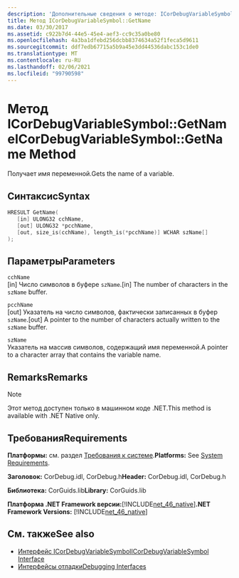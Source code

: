 ```yaml
---
description: 'Дополнительные сведения о методе: ICorDebugVariableSymbol:: Name'
title: Метод ICorDebugVariableSymbol::GetName
ms.date: 03/30/2017
ms.assetid: c922b7d4-44e5-45e4-aef3-cc9c35a0be80
ms.openlocfilehash: 4a3ba1dfebd256dcbb8374634a52f1feca5d9611
ms.sourcegitcommit: ddf7edb67715a5b9a45e3dd44536dabc153c1de0
ms.translationtype: MT
ms.contentlocale: ru-RU
ms.lasthandoff: 02/06/2021
ms.locfileid: "99790598"
---
```

# <a name="icordebugvariablesymbolgetname-method"></a><span data-ttu-id="ad773-103">Метод ICorDebugVariableSymbol::GetName</span><span class="sxs-lookup"><span data-stu-id="ad773-103">ICorDebugVariableSymbol::GetName Method</span></span>

<span data-ttu-id="ad773-104">Получает имя переменной.</span><span class="sxs-lookup"><span data-stu-id="ad773-104">Gets the name of a variable.</span></span>  
  
## <a name="syntax"></a><span data-ttu-id="ad773-105">Синтаксис</span><span class="sxs-lookup"><span data-stu-id="ad773-105">Syntax</span></span>  
  
```cpp  
HRESULT GetName(  
   [in] ULONG32 cchName,
   [out] ULONG32 *pcchName,
   [out, size_is(cchName), length_is(*pcchName)] WCHAR szName[]  
);  
```  
  
## <a name="parameters"></a><span data-ttu-id="ad773-106">Параметры</span><span class="sxs-lookup"><span data-stu-id="ad773-106">Parameters</span></span>  

 `cchName`  
 <span data-ttu-id="ad773-107">[in] Число символов в буфере `szName`.</span><span class="sxs-lookup"><span data-stu-id="ad773-107">[in] The number of characters in the `szName` buffer.</span></span>  
  
 `pcchName`  
 <span data-ttu-id="ad773-108">[out] Указатель на число символов, фактически записанных в буфер `szName`.</span><span class="sxs-lookup"><span data-stu-id="ad773-108">[out] A pointer to the number of characters actually written to the `szName` buffer.</span></span>  
  
 `szName`  
 <span data-ttu-id="ad773-109">Указатель на массив символов, содержащий имя переменной.</span><span class="sxs-lookup"><span data-stu-id="ad773-109">A pointer to a character array that contains the variable name.</span></span>  
  
## <a name="remarks"></a><span data-ttu-id="ad773-110">Remarks</span><span class="sxs-lookup"><span data-stu-id="ad773-110">Remarks</span></span>  
  
> [!NOTE]
> <span data-ttu-id="ad773-111">Этот метод доступен только в машинном коде .NET.</span><span class="sxs-lookup"><span data-stu-id="ad773-111">This method is available with .NET Native only.</span></span>  
  
## <a name="requirements"></a><span data-ttu-id="ad773-112">Требования</span><span class="sxs-lookup"><span data-stu-id="ad773-112">Requirements</span></span>  

 <span data-ttu-id="ad773-113">**Платформы:** см. раздел [Требования к системе](../../get-started/system-requirements.md).</span><span class="sxs-lookup"><span data-stu-id="ad773-113">**Platforms:** See [System Requirements](../../get-started/system-requirements.md).</span></span>  
  
 <span data-ttu-id="ad773-114">**Заголовок:** CorDebug.idl, CorDebug.h</span><span class="sxs-lookup"><span data-stu-id="ad773-114">**Header:** CorDebug.idl, CorDebug.h</span></span>  
  
 <span data-ttu-id="ad773-115">**Библиотека:** CorGuids.lib</span><span class="sxs-lookup"><span data-stu-id="ad773-115">**Library:** CorGuids.lib</span></span>  
  
 <span data-ttu-id="ad773-116">**Платформа .NET Framework версии:**[!INCLUDE[net_46_native](../../../../includes/net-46-native-md.md)]</span><span class="sxs-lookup"><span data-stu-id="ad773-116">**.NET Framework Versions:** [!INCLUDE[net_46_native](../../../../includes/net-46-native-md.md)]</span></span>  
  
## <a name="see-also"></a><span data-ttu-id="ad773-117">См. также</span><span class="sxs-lookup"><span data-stu-id="ad773-117">See also</span></span>

- [<span data-ttu-id="ad773-118">Интерфейс ICorDebugVariableSymbol</span><span class="sxs-lookup"><span data-stu-id="ad773-118">ICorDebugVariableSymbol Interface</span></span>](icordebugvariablesymbol-interface.md)
- [<span data-ttu-id="ad773-119">Интерфейсы отладки</span><span class="sxs-lookup"><span data-stu-id="ad773-119">Debugging Interfaces</span></span>](debugging-interfaces.md)
